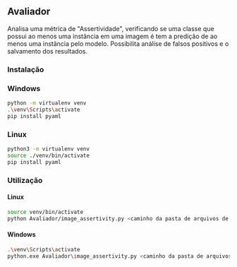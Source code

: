 ## Avaliador
Analisa uma métrica de "Assertividade", verificando se uma classe que possui ao menos uma instância em uma imagem é tem a predição de ao menos uma instância pelo modelo. Possibilita análise de falsos positivos e o salvamento dos resultados.

### Instalação

### Windows
```bash
python -m virtualenv venv
.\venv\Scripts\activate
pip install pyaml
```

### Linux
```bash
python3 -m virtualenv venv
source ./venv/bin/activate
pip install pyaml
```

### Utilização

#### Linux
```bash
source venv/bin/activate
python Avaliador/image_assertivity.py <caminho da pasta de arquivos de labels groundtruth> <caminho da pasta de arquivos de labels preditas> --yaml_path <caminho do arquivo .yaml do dataset> --check_fp <True ou False, analise de falsos positivos> --save <True ou False, salva resultados>
```
#### Windows
```bash
.\venv\Scripts\activate
python.exe Avaliador\image_assertivity.py <caminho da pasta de arquivos de labels groundtruth> <caminho da pasta de arquivos de labels preditas> --yaml_path <caminho do arquivo .yaml do dataset> --check_fp <True ou False, analise de falsos positivos> --save <True ou False, salva resultados>
```


